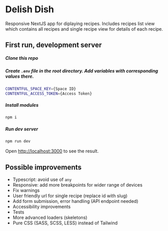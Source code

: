 # Delish Dish
Responsive NextJS app for diplaying recipes. Includes recipes list view which contains all recipes and single recipe view for details of each recipe.

## First run, development server
##### Clone this repo

##### Create `.env` file in the root directory. Add variables with corresponding values there.
```bash
CONTENTFUL_SPACE_KEY={Space ID}
CONTENTFUL_ACCESS_TOKEN={Access Token}
```
##### Install modules
```bash
npm i
```
##### Run dev server
```bash
npm run dev
```

Open [http://localhost:3000](http://localhost:3000) to see the result.

## Possible improvements
- Typescript: avoid use of `any`
- Responsive: add more breakpoints for wider range of devices
- Fix warnings
- User friendly url for single recipe (replace id with slug)
- Add form submission, error handling (API endpoint needed)
- Accessibility improvements
- Tests
- More advanced loaders (skeletons)
- Pure CSS (SASS, SCSS, LESS) instead of Tailwind
